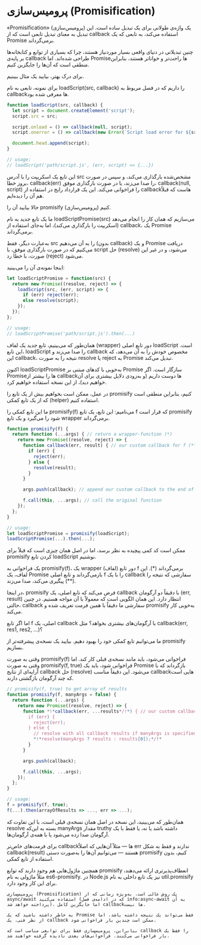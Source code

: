 # پرومیس‌سازی (Promisification)

«Promisification» (پرومیس‌سازی) یک واژه‌ی طولانی برای یک تبدیل ساده است. این تبدیل به معنای تبدیل تابعی است که از callback استفاده می‌کند، به تابعی که یک Promise برمی‌گرداند.

چنین تبدیلاتی در دنیای واقعی بسیار موردنیاز هستند، چرا که بسیاری از توابع و کتابخانه‌ها بر پایه‌ی callback طراحی شده‌اند. اما Promise‌ها راحت‌تر و خواناتر هستند، بنابراین منطقی است که آن‌ها را جایگزین کنیم.

برای درک بهتر، بیایید یک مثال ببینیم.

برای نمونه، تابعی به نام loadScript(src, callback) را داریم که در فصل مربوط به callback‌ها معرفی شده بود.

```js run
function loadScript(src, callback) {
  let script = document.createElement('script');
  script.src = src;

  script.onload = () => callback(null, script);
  script.onerror = () => callback(new Error(`Script load error for ${src}`));

  document.head.append(script);
}

// usage:
// loadScript('path/script.js', (err, script) => {...})
```

این تابع یک اسکریپت را با آدرس src مشخص‌شده بارگذاری می‌کند، و سپس در صورت بروز خطا، callback(err) را صدا می‌زند، یا در صورت بارگذاری موفق، callback(null, script) را فراخوانی می‌کند. این یک قرارداد رایج در استفاده از callback‌هاست که قبلاً هم آن را دیده‌ایم.

حالا بیایید آن را promisify (پرومیس‌سازی) کنیم.

ما یک تابع جدید به نام loadScriptPromise(src) می‌سازیم که همان کار را انجام می‌دهد (اسکریپت را بارگذاری می‌کند)، اما به‌جای استفاده از callback، یک Promise برمی‌گرداند.

به‌عبارت دیگر، فقط src را به آن می‌دهیم (بدون callback) و یک Promise دریافت می‌کنیم که در صورت بارگذاری موفق، با script حل (resolve) می‌شود، و در غیر این صورت، با خطا رد (reject) می‌شود.

اینجا نمونه‌ی آن را می‌بینید:

```js
let loadScriptPromise = function(src) {
  return new Promise((resolve, reject) => {
    loadScript(src, (err, script) => {
      if (err) reject(err);
      else resolve(script);
    });
  });
};

// usage:
// loadScriptPromise('path/script.js').then(...)
```

همان‌طور که می‌بینیم، تابع جدید یک لفاف (wrapper) دور تابع اصلی loadScript است. این تابع، loadScript را صدا می‌زند و callback مخصوص خودش را به آن می‌دهد، که این callback، نتیجه را به صورت resolve یا reject به Promise تبدیل می‌کند.

اکنون loadScriptPromise به‌خوبی با کدهای مبتنی بر Promise سازگار است. اگر Promise‌ها را بیشتر از callback‌ها دوست داریم (و به‌زودی دلایل بیشتری برای آن خواهیم دید)، از این نسخه استفاده خواهیم کرد.

در عمل، ممکن است بخواهیم بیش از یک تابع را promisify کنیم، بنابراین منطقی است که از یک تابع کمکی (helper) استفاده کنیم.

ما این تابع کمکی را promisify(f) می‌نامیم: این تابع، یک تابع f که قرار است promisify شود را می‌گیرد و یک تابع wrapper برمی‌گرداند.

```js
function promisify(f) {
  return function (...args) { // return a wrapper-function (*)
    return new Promise((resolve, reject) => {
      function callback(err, result) { // our custom callback for f (**)
        if (err) {
          reject(err);
        } else {
          resolve(result);
        }
      }

      args.push(callback); // append our custom callback to the end of f arguments

      f.call(this, ...args); // call the original function
    });
  };
}

// usage:
let loadScriptPromise = promisify(loadScript);
loadScriptPromise(...).then(...);
```
ممکن است کد کمی پیچیده به نظر برسد، اما در اصل همان چیزی است که قبلاً برای promisify کردن تابع loadScript نوشتیم.

یک فراخوانی به promisify(f)، یک wrapper (لفاف) دور تابع f برمی‌گرداند (*). این لفاف، یک Promise بازمی‌گرداند و تابع اصلی f را با یک callback سفارشی که نتیجه را پیگیری می‌کند، صدا می‌زند (**).

در اینجا، promisify فرض می‌کند که تابع اصلی، یک callback با دقیقاً دو آرگومان (err, result) انتظار دارد. این همان الگویی است که معمولاً با آن مواجه هستیم. در چنین حالتی، callback سفارشی ما دقیقاً با همین فرمت تعریف شده و promisify به‌خوبی کار می‌کند.

اما اگر تابع f اصلی، یک callback با آرگومان‌های بیشتری بخواهد؟ مثل callback(err, res1, res2, ...)؟

ما می‌توانیم تابع کمکی خود را بهبود دهیم. بیایید یک نسخه‌ی پیشرفته‌تر از promisify بسازیم.

وقتی به صورت promisify(f) فراخوانی می‌شود، باید مانند نسخه‌ی قبلی کار کند.
اما وقتی به صورت promisify(f, true) فراخوانی شود، باید یک Promise بازگرداند که با آرایه‌ای از نتایج callback حل (resolve) می‌شود. این دقیقاً مناسب callback‌هایی است که چند آرگومان بازگشتی دارند.

```js
// promisify(f, true) to get array of results
function promisify(f, manyArgs = false) {
  return function (...args) {
    return new Promise((resolve, reject) => {
      function *!*callback(err, ...results*/!*) { // our custom callback for f
        if (err) {
          reject(err);
        } else {
          // resolve with all callback results if manyArgs is specified
          *!*resolve(manyArgs ? results : results[0]);*/!*
        }
      }

      args.push(callback);

      f.call(this, ...args);
    });
  };
}

// usage:
f = promisify(f, true);
f(...).then(arrayOfResults => ..., err => ...);
```
همان‌طور که می‌بینید، این نسخه در اصل همان نسخه‌ی قبلی است، با این تفاوت که resolve بسته به این‌که manyArgs مقدار truthy داشته باشد یا نه، یا فقط با یک آرگومان صدا زده می‌شود یا با همه‌ی آرگومان‌ها.

برای فرمت‌های خاص‌تر callback‌ها — مثلاً آن‌هایی که اصلاً err ندارند و فقط به شکل callback(result) هستند — می‌توانیم آن‌ها را به‌صورت دستی promisify کنیم، بدون استفاده از تابع کمکی.

همچنین ماژول‌هایی هم وجود دارند که توابع promisify انعطاف‌پذیرتری ارائه می‌دهند، مثلاً ماژولی به نام es6-promisify.
در Node.js نیز یک تابع داخلی به نام util.promisify برای این کار وجود دارد.

```smart
پرومیس‌سازی (Promisification) یک روش عالی است، به‌ویژه زمانی که از async/await استفاده می‌کنید (که در ادامه‌ی فصل info:async-await به آن پرداخته خواهد شد)، اما جایگزین کامل callback‌ها نیست.

به خاطر داشته باشید که یک Promise فقط می‌تواند یک نتیجه داشته باشد، اما از نظر فنی، یک callback ممکن است چندین بار فراخوانی شود.

بنابراین، پرومیس‌سازی فقط برای توابعی مناسب است که callback را فقط یک بار فراخوانی می‌کنند. فراخوانی‌های بعدی نادیده گرفته خواهند شد.
```
